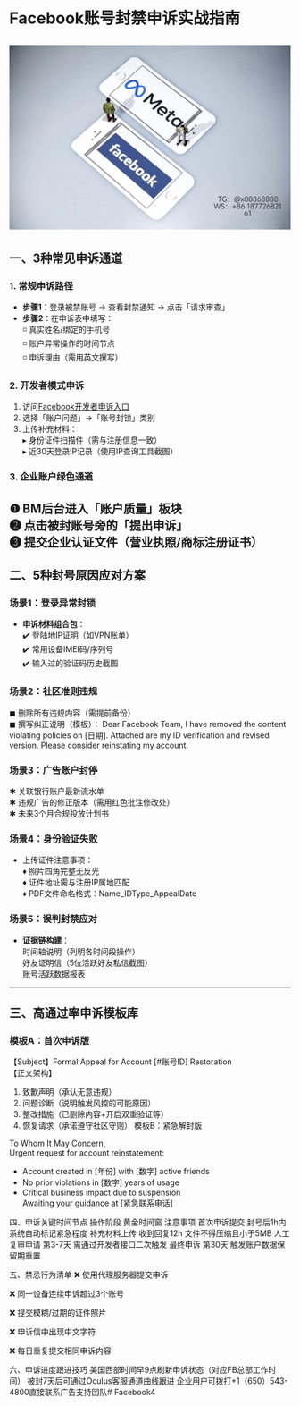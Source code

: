 # Facebook账号封禁申诉实战指南
![替代文字](84510a4422f70cca1910c56bd2fda4b.jpg)
---
## 一、3种常见申诉通道
### 1. 常规申诉路径
- **步骤1**：登录被禁账号 → 查看封禁通知 → 点击「请求审查」
- **步骤2**：在申诉表中填写：  
  ◽ 真实姓名/绑定的手机号  
  ◽ 账户异常操作的时间节点  
  ◽ 申诉理由（需用英文撰写）
### 2. 开发者模式申诉
1. 访问[Facebook开发者申诉入口](https://developers.facebook.com/support)  
2. 选择「账户问题」→「账号封锁」类别  
3. 上传补充材料：  
   ▸ 身份证件扫描件（需与注册信息一致）  
   ▸ 近30天登录IP记录（使用IP查询工具截图）  
### 3. 企业账户绿色通道
❶ BM后台进入「账户质量」板块  
❷ 点击被封账号旁的「提出申诉」  
❸ 提交企业认证文件（营业执照/商标注册证书）  
---
## 二、5种封号原因应对方案
### 场景1：登录异常封锁
- **申诉材料组合包**：  
  ✔️ 登陆地IP证明（如VPN账单）  
  ✔️ 常用设备IMEI码/序列号  
  ✔️ 输入过的验证码历史截图  
### 场景2：社区准则违规
◼ 删除所有违规内容（需提前备份）  
◼ 撰写纠正说明（模板）：
Dear Facebook Team,
I have removed the content violating policies on [日期].
Attached are my ID verification and revised version.
Please consider reinstating my account.


### 场景3：广告账户封停
✱ 关联银行账户最新流水单  
✱ 违规广告的修正版本（需用红色批注修改处）  
✱ 未来3个月合规投放计划书  
### 场景4：身份验证失败
- 上传证件注意事项：  
  ♦ 照片四角完整无反光  
  ♦ 证件地址需与注册IP属地匹配  
  ♦ PDF文件命名格式：Name_IDType_AppealDate  
### 场景5：误判封禁应对
- **证据链构建**：  
  时间轴说明（列明各时间段操作）  
  好友证明信（5位活跃好友私信截图）  
  账号活跃数据报表  
---
## 三、高通过率申诉模板库
### 模板A：首次申诉版

【Subject】Formal Appeal for Account [#账号ID] Restoration  
【正文架构】  
1. 致歉声明（承认无意违规）  
2. 问题诊断（说明触发风控的可能原因）  
3. 整改措施（已删除内容+开启双重验证等）  
4. 恢复请求（承诺遵守社区守则）
模板B：紧急解封版

To Whom It May Concern,  
Urgent request for account reinstatement:  
- Account created in [年份] with [数字] active friends  
- No prior violations in [数字] years of usage  
- Critical business impact due to suspension  
Awaiting your guidance at [紧急联系电话]

四、申诉关键时间节点
操作阶段	黄金时间窗	注意事项
首次申诉提交	封号后1h内	系统自动标记紧急程度
补充材料上传	收到回复12h	文件不得压缩且小于5MB
人工复审申请	第3-7天	需通过开发者接口二次触发
最终申诉	第30天	触发账户数据保留期重置

五、禁忌行为清单
❌ 使用代理服务器提交申诉

❌ 同一设备连续申诉超过3个账号

❌ 提交模糊/过期的证件照片

❌ 申诉信中出现中文字符

❌ 每日重复提交相同申诉内容

六、申诉进度跟进技巧
美国西部时间早9点刷新申诉状态（对应FB总部工作时间）
被封7天后可通过Oculus客服通道曲线跟进
企业用户可拨打+1（650）543-4800直接联系广告支持团队# Facebook4
